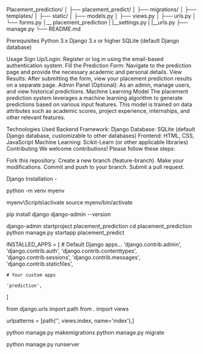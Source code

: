 Placement_prediction/
│
├── placement_predict/
│   ├── migrations/
│   ├── templates/
│   ├── static/
│   ├── models.py
│   ├── views.py
│   ├── urls.py
│   └── forms.py
│__ placement_prediction
|   |__settings.py
|   |__urls.py
├── manage.py
└── README.md


Prerequisites
Python 3.x
Django 3.x or higher
SQLite (default Django database)

Usage
Sign Up/Login: Register or log in using the email-based authentication system.
Fill the Prediction Form: Navigate to the prediction page and provide the necessary academic and personal details.
View Results: After submitting the form, view your placement prediction results on a separate page.
Admin Panel (Optional): As an admin, manage users, and view historical predictions.
Machine Learning Model
The placement prediction system leverages a machine learning algorithm to generate predictions 
based on various input features. This model is trained on data attributes such as academic scores, project experience, internships, and other relevant features.

Technologies Used
Backend Framework: Django
Database: SQLite (default Django database, customizable to other databases)
Frontend: HTML, CSS, JavaScript
Machine Learning: Scikit-Learn (or other applicable libraries)
Contributing
We welcome contributions! Please follow these steps:

Fork this repository.
Create a new branch (feature-branch).
Make your modifications.
Commit and push to your branch.
Submit a pull request.


Django Installation - 

python -m venv myenv

myenv\Scripts\activate
source myenv/bin/activate


pip install django
django-admin --version


django-admin startproject placement_prediction
cd placement_prediction
python manage.py startapp  placement_predict

INSTALLED_APPS = [
    # Default Django apps…
    'django.contrib.admin',
    'django.contrib.auth',
    'django.contrib.contenttypes',
    'django.contrib.sessions',
    'django.contrib.messages',
    'django.contrib.staticfiles',

    # Your custom apps
    
    'prediction',
]


from django.urls import path
from . import views

urlpatterns =  [path('', views.index, name='index'),]


python manage.py makemigrations
python manage.py migrate


python manage.py runserver








